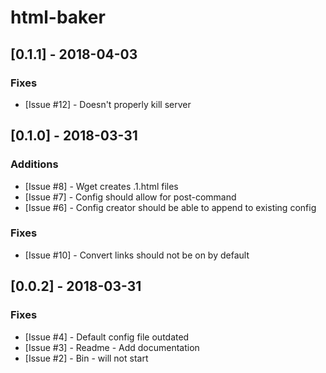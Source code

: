 # html-baker

## [0.1.1] - 2018-04-03

### Fixes

- [Issue #12] - Doesn't properly kill server

## [0.1.0] - 2018-03-31

### Additions

- [Issue #8] - Wget creates .1.html files
- [Issue #7] - Config should allow for post-command
- [Issue #6] - Config creator should be able to append to existing config

### Fixes

- [Issue #10] - Convert links should not be on by default

## [0.0.2] - 2018-03-31

### Fixes

- [Issue #4] - Default config file outdated
- [Issue #3] - Readme - Add documentation
- [Issue #2] - Bin - will not start
